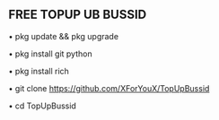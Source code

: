 ## FREE TOPUP UB BUSSID

• pkg update && pkg upgrade

• pkg install git python

• pkg install rich

• git clone https://github.com/XForYouX/TopUpBussid

• cd TopUpBussid
